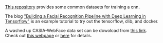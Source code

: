 [This repository](https://github.com/L706077/Face-Recognition-Dataset-for-Training) provides some common datasets for training a cnn.

The blog ["Building a Facial Recognition Pipeline with Deep Learning in Tensorflow"](https://hackernoon.com/building-a-facial-recognition-pipeline-with-deep-learning-in-tensorflow-66e7645015b8) is an example tutorial to try out the tensorflow, dlib, and docker.

A washed up CASIA-WebFace data set can be dowoload from [this link](https://pan.baidu.com/s/1kUUP0IN#list/path=%2F). Check out [this webpage](https://github.com/cmusatyalab/openface/issues/119) or [here](https://groups.google.com/forum/#!topic/cmu-openface/Xue_D4_mxDQ) for details.
